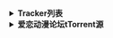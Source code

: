 <details><summary><b>Tracker列表</b></summary>
<p>
 
 - 来源
 - ```url
   https://cf.trackerslist.com/best.txt
   https://cf.trackerslist.com/all.txt
   https://cf.trackerslist.com/http.txt
   https://cf.trackerslist.com/nohttp.txt
   https://raw.githubusercontent.com/DeSireFire/animeTrackerList/master/AT_best.txt
   https://raw.githubusercontent.com/DeSireFire/animeTrackerList/master/AT_all.txt
   https://raw.githubusercontent.com/DeSireFire/animeTrackerList/master/AT_all_udp.txt
   https://raw.githubusercontent.com/DeSireFire/animeTrackerList/master/AT_all_http.txt
   https://raw.githubusercontent.com/DeSireFire/animeTrackerList/master/AT_all_https.txt
   https://raw.githubusercontent.com/DeSireFire/animeTrackerList/master/AT_all_ws.txt
   https://raw.githubusercontent.com/DeSireFire/animeTrackerList/master/AT_best_ip.txt
   https://raw.githubusercontent.com/DeSireFire/animeTrackerList/master/AT_all_ip.txt
   https://raw.githubusercontent.com/DeSireFire/animeTrackerList/master/AT_bad.txt
   ```
   
</p>
</details>
<details><summary><b>爱恋动漫论坛tTorrent源</b></summary>
<p>

```url
http://open.acgtracker.com:1096/announce
udp://tracker4.itzmx.com:2710/announce
udp://tracker3.itzmx.com:6961/announce
udp://tracker2.itzmx.com:6961/announce
udp://tracker1.itzmx.com:8080/announce
http://tracker4.itzmx.com:2710/announce
http://tracker3.itzmx.com:6961/announce
http://tracker2.itzmx.com:6961/announce
http://tracker1.itzmx.com:8080/announce
udp://tracker.publicbt.com:80/announce
http://open.acgtracker.com:1096/announce
http://tr.bangumi.moe:6969/announce
http://t.nyaatracker.com/announce
http://open.acgtracker.com:1096/announce
http://open.nyaatorrents.info:6544/announce
http://t2.popgo.org:7456/annonce
http://share.camoe.cn:8080/announce
http://opentracker.acgnx.se/announce
http://tracker.acgnx.se/announce
http://nyaa.tracker.wf:7777/announce
http://mgtracker.org:2710/announce
http://t.acg.rip:6699/announce
http://tracker1.itzmx.com:8080/announce
http://tracker2.itzmx.com:6961/announce
http://tracker3.itzmx.com:6961/announce
http://tracker4.itzmx.com:2710/announce
https://tr.bangumi.moe:9696/announce
http://104.238.198.186:8000/announce
udp://104.238.198.186:8000/announce
http://tracker.kamigami.org:2710/announce
https://tracker.imgoingto.icu/announce
https://tr.ready4.icu/announce
udp://tracker.openbittorrent.com:80/announce
udp://tracker.publicbt.com:80/announce
udp://tracker.prq.to:80/announce
http://94.228.192.98/announce
http://share.dmhy.org/annonuce
http://tracker.btcake.com/announce
http://tracker.ktxp.com:6868/announce
http://tracker.ktxp.com:7070/announce
http://bt.sc-ol.com:2710/announce
http://btfile.sdo.com:6961/announce
https://t-115.rhcloud.com/only_for_ylbud
http://exodus.desync.com:6969/announce
udp://coppersurfer.tk:6969/announce
http://tracker3.torrentino.com/announce
http://tracker2.torrentino.com/announce
udp://open.demonii.com:1337/announce
udp://tracker.ex.ua:80/announce
http://pubt.net:2710/announce
http://tracker.tfile.me/announce
http://bigfoot1942.sektori.org:6969/announce
udp://bt.sc-ol.com:2710/announce
```

</p>
</details>
